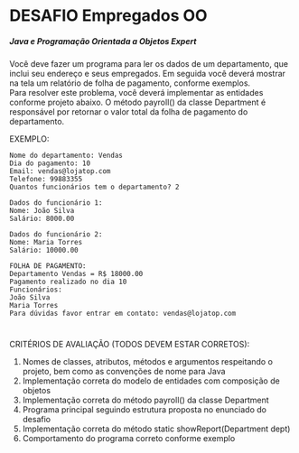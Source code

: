 # DESAFIO Empregados OO

##### Java e Programação Orientada a Objetos Expert

Você deve fazer um programa para ler os dados de um departamento, que inclui seu endereço e seus empregados. Em seguida você deverá mostrar na tela um relatório de folha de pagamento, conforme exemplos.
</br>
Para resolver este problema, você deverá implementar as entidades conforme projeto abaixo. O método payroll() da classe Department é responsável por retornar o valor total da folha de pagamento do departamento.</br>

EXEMPLO: 
```
Nome do departamento: Vendas
Dia do pagamento: 10
Email: vendas@lojatop.com
Telefone: 99883355
Quantos funcionários tem o departamento? 2

Dados do funcionário 1:
Nome: João Silva
Salário: 8000.00

Dados do funcionário 2:
Nome: Maria Torres
Salário: 10000.00

FOLHA DE PAGAMENTO:
Departamento Vendas = R$ 18000.00
Pagamento realizado no dia 10
Funcionários:
João Silva
Maria Torres
Para dúvidas favor entrar em contato: vendas@lojatop.com
```
#
CRITÉRIOS DE AVALIAÇÃO (TODOS DEVEM ESTAR CORRETOS):
1. Nomes de classes, atributos, métodos e argumentos respeitando o projeto, bem como as convenções de nome para Java
2. Implementação correta do modelo de entidades com composição de objetos
3. Implementação correta do método payroll() da classe Department
4. Programa principal seguindo estrutura proposta no enunciado do desafio
5. Implementação correta do método static showReport(Department dept)
6. Comportamento do programa correto conforme exemplo